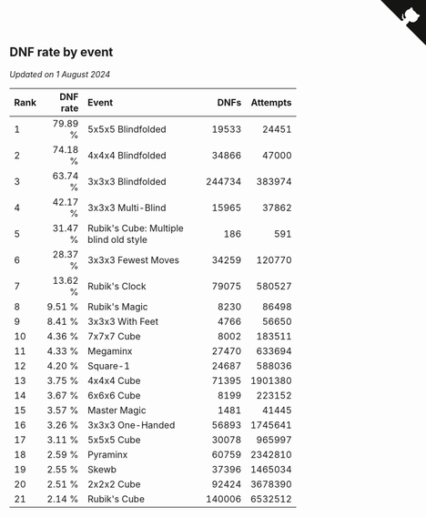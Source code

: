 ## DNF rate by event

*Updated on  1 August 2024*

| Rank | DNF rate | Event | DNFs | Attempts |
| :--- | ---: | :--- | ---: | ---: |
| 1 | 79.89 % | 5x5x5 Blindfolded | 19533 | 24451 |
| 2 | 74.18 % | 4x4x4 Blindfolded | 34866 | 47000 |
| 3 | 63.74 % | 3x3x3 Blindfolded | 244734 | 383974 |
| 4 | 42.17 % | 3x3x3 Multi-Blind | 15965 | 37862 |
| 5 | 31.47 % | Rubik's Cube: Multiple blind old style | 186 | 591 |
| 6 | 28.37 % | 3x3x3 Fewest Moves | 34259 | 120770 |
| 7 | 13.62 % | Rubik's Clock | 79075 | 580527 |
| 8 | 9.51 % | Rubik's Magic | 8230 | 86498 |
| 9 | 8.41 % | 3x3x3 With Feet | 4766 | 56650 |
| 10 | 4.36 % | 7x7x7 Cube | 8002 | 183511 |
| 11 | 4.33 % | Megaminx | 27470 | 633694 |
| 12 | 4.20 % | Square-1 | 24687 | 588036 |
| 13 | 3.75 % | 4x4x4 Cube | 71395 | 1901380 |
| 14 | 3.67 % | 6x6x6 Cube | 8199 | 223152 |
| 15 | 3.57 % | Master Magic | 1481 | 41445 |
| 16 | 3.26 % | 3x3x3 One-Handed | 56893 | 1745641 |
| 17 | 3.11 % | 5x5x5 Cube | 30078 | 965997 |
| 18 | 2.59 % | Pyraminx | 60759 | 2342810 |
| 19 | 2.55 % | Skewb | 37396 | 1465034 |
| 20 | 2.51 % | 2x2x2 Cube | 92424 | 3678390 |
| 21 | 2.14 % | Rubik's Cube | 140006 | 6532512 |


<a href="https://github.com/JustinTimeCuber/wca_statistics" class="github-corner" aria-label="View source on Github"><svg width="80" height="80" viewBox="0 0 250 250" style="fill:#151513; color:#fff; position: absolute; top: 0; border: 0; right: 0;" aria-hidden="true"><path d="M0,0 L115,115 L130,115 L142,142 L250,250 L250,0 Z"></path><path d="M128.3,109.0 C113.8,99.7 119.0,89.6 119.0,89.6 C122.0,82.7 120.5,78.6 120.5,78.6 C119.2,72.0 123.4,76.3 123.4,76.3 C127.3,80.9 125.5,87.3 125.5,87.3 C122.9,97.6 130.6,101.9 134.4,103.2" fill="currentColor" style="transform-origin: 130px 106px;" class="octo-arm"></path><path d="M115.0,115.0 C114.9,115.1 118.7,116.5 119.8,115.4 L133.7,101.6 C136.9,99.2 139.9,98.4 142.2,98.6 C133.8,88.0 127.5,74.4 143.8,58.0 C148.5,53.4 154.0,51.2 159.7,51.0 C160.3,49.4 163.2,43.6 171.4,40.1 C171.4,40.1 176.1,42.5 178.8,56.2 C183.1,58.6 187.2,61.8 190.9,65.4 C194.5,69.0 197.7,73.2 200.1,77.6 C213.8,80.2 216.3,84.9 216.3,84.9 C212.7,93.1 206.9,96.0 205.4,96.6 C205.1,102.4 203.0,107.8 198.3,112.5 C181.9,128.9 168.3,122.5 157.7,114.1 C157.9,116.9 156.7,120.9 152.7,124.9 L141.0,136.5 C139.8,137.7 141.6,141.9 141.8,141.8 Z" fill="currentColor" class="octo-body"></path></svg></a><style>.github-corner:hover .octo-arm{animation:octocat-wave 560ms ease-in-out}@keyframes octocat-wave{0%,100%{transform:rotate(0)}20%,60%{transform:rotate(-25deg)}40%,80%{transform:rotate(10deg)}}@media (max-width:500px){.github-corner:hover .octo-arm{animation:none}.github-corner .octo-arm{animation:octocat-wave 560ms ease-in-out}}</style>
